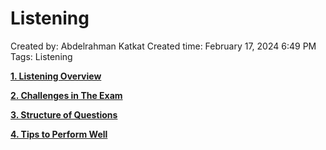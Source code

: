 # Listening

Created by: Abdelrahman Katkat
Created time: February 17, 2024 6:49 PM
Tags: Listening

[ **1. Listening Overview**](Listening%20cfc369a1a4434a61b866ee09b44d122f/1%20Listening%20Overview%2034bbb93e7ff148b7a42f1252737d196f.md)

[ **2. Challenges in The Exam**](Listening%20cfc369a1a4434a61b866ee09b44d122f/2%20Challenges%20in%20The%20Exam%20d2e2c88a5bd248b9a21f63dfdf927302.md)

[ **3. Structure of Questions**](Listening%20cfc369a1a4434a61b866ee09b44d122f/3%20Structure%20of%20Questions%200e33b882a75d4284ad30ca370fafcb54.md)

[ **4. Tips to Perform Well**](Listening%20cfc369a1a4434a61b866ee09b44d122f/4%20Tips%20to%20Perform%20Well%20ab74ac0e0c384e4bbcda49b129c6d921.md)